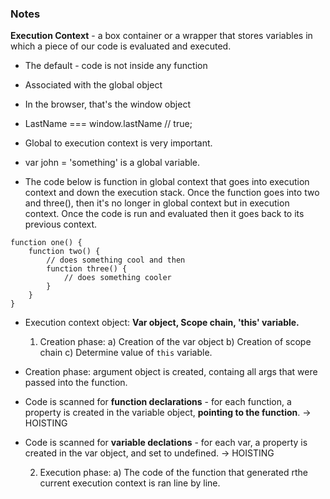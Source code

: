 ### Notes

**Execution Context** - a box container or a wrapper that stores variables in which a piece of our code is evaluated and executed.

* The default - code is not inside any function

* Associated with the global object

* In the browser, that's the window object

* LastName === window.lastName // true;

* Global to execution context is very important.

* var john = 'something' is a global variable.

* The code below is function in global context that goes into execution context and down the execution stack. Once the function goes into two and three(), then it's no longer in global context but in execution context. Once the code is run and evaluated then it goes back to its previous context.

```
function one() {
    function two() {
        // does something cool and then
        function three() {
            // does something cooler
        }
    }
}
```

* Execution context object: **Var object, Scope chain, 'this' variable.**

    1) Creation phase:
        a) Creation of the var object
        b) Creation of scope chain
        c) Determine value of `this` variable.

* Creation phase: argument object is created, containg all args that were passed into the function.
* Code is scanned for **function declarations** - for each function, a property is created in the variable object, **pointing to the function**. &rarr; HOISTING
* Code is scanned for **variable declations** - for each var, a property is created in the var object, and set to undefined. &rarr; HOISTING

    2) Execution phase:
        a) The code of the function that generated rthe current execution context is ran line by line.
